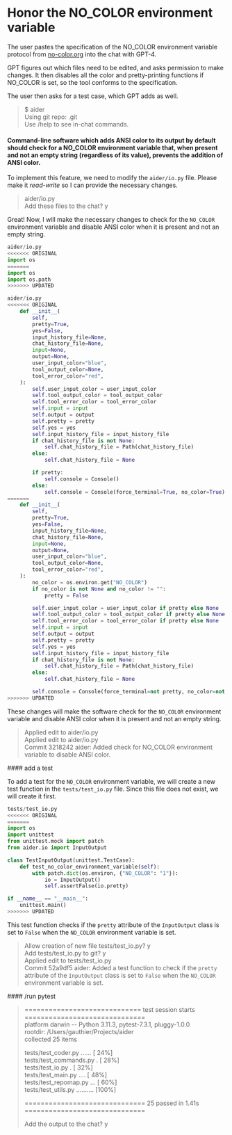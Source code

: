 
# Honor the NO_COLOR environment variable

The user pastes the specification of the NO_COLOR environment variable protocol
from [no-color.org](https://no-color.org) into the chat with GPT-4.

GPT figures out which files need to be edited, and asks permission to make changes.
It then disables all the color and pretty-printing functions if NO_COLOR is
set, so the tool conforms to the specification.

The user then asks for a test case, which GPT adds as well.

<div class="chat-transcript" markdown="1">

> $ aider  
> Using git repo: .git  
> Use /help to see in-chat commands.  

#### Command-line software which adds ANSI color to its output by default should check for a NO_COLOR environment variable that, when present and not an empty string (regardless of its value), prevents the addition of ANSI color.  

To implement this feature, we need to modify the `aider/io.py` file. Please make it *read-write* so I can provide the necessary changes.

> aider/io.py  
> Add these files to the chat? y  

Great! Now, I will make the necessary changes to check for the `NO_COLOR` environment variable and disable ANSI color when it is present and not an empty string.

```python
aider/io.py
<<<<<<< ORIGINAL
import os
=======
import os
import os.path
>>>>>>> UPDATED
```

```python
aider/io.py
<<<<<<< ORIGINAL
    def __init__(
        self,
        pretty=True,
        yes=False,
        input_history_file=None,
        chat_history_file=None,
        input=None,
        output=None,
        user_input_color="blue",
        tool_output_color=None,
        tool_error_color="red",
    ):
        self.user_input_color = user_input_color
        self.tool_output_color = tool_output_color
        self.tool_error_color = tool_error_color
        self.input = input
        self.output = output
        self.pretty = pretty
        self.yes = yes
        self.input_history_file = input_history_file
        if chat_history_file is not None:
            self.chat_history_file = Path(chat_history_file)
        else:
            self.chat_history_file = None

        if pretty:
            self.console = Console()
        else:
            self.console = Console(force_terminal=True, no_color=True)
=======
    def __init__(
        self,
        pretty=True,
        yes=False,
        input_history_file=None,
        chat_history_file=None,
        input=None,
        output=None,
        user_input_color="blue",
        tool_output_color=None,
        tool_error_color="red",
    ):
        no_color = os.environ.get("NO_COLOR")
        if no_color is not None and no_color != "":
            pretty = False

        self.user_input_color = user_input_color if pretty else None
        self.tool_output_color = tool_output_color if pretty else None
        self.tool_error_color = tool_error_color if pretty else None
        self.input = input
        self.output = output
        self.pretty = pretty
        self.yes = yes
        self.input_history_file = input_history_file
        if chat_history_file is not None:
            self.chat_history_file = Path(chat_history_file)
        else:
            self.chat_history_file = None

        self.console = Console(force_terminal=not pretty, no_color=not pretty)
>>>>>>> UPDATED
```

These changes will make the software check for the `NO_COLOR` environment variable and disable ANSI color when it is present and not an empty string.

> Applied edit to aider/io.py  
> Applied edit to aider/io.py  
> Commit 3218242 aider: Added check for NO_COLOR environment variable to disable ANSI color.  

</div>
<div class="chat-transcript" markdown="1">
#### add a test

To add a test for the `NO_COLOR` environment variable, we will create a new test function in the `tests/test_io.py` file. Since this file does not exist, we will create it first.

```python
tests/test_io.py
<<<<<<< ORIGINAL
=======
import os
import unittest
from unittest.mock import patch
from aider.io import InputOutput

class TestInputOutput(unittest.TestCase):
    def test_no_color_environment_variable(self):
        with patch.dict(os.environ, {"NO_COLOR": "1"}):
            io = InputOutput()
            self.assertFalse(io.pretty)

if __name__ == "__main__":
    unittest.main()
>>>>>>> UPDATED
```

This test function checks if the `pretty` attribute of the `InputOutput` class is set to `False` when the `NO_COLOR` environment variable is set.

> Allow creation of new file tests/test_io.py? y  
> Add tests/test_io.py to git? y  
> Applied edit to tests/test_io.py  
> Commit 52a9df5 aider: Added a test function to check if the `pretty` attribute of the `InputOutput` class is set to `False` when the `NO_COLOR` environment variable is set.  

</div>
<div class="chat-transcript" markdown="1">
#### /run pytest

> ============================= test session starts ==============================  
> platform darwin -- Python 3.11.3, pytest-7.3.1, pluggy-1.0.0  
> rootdir: /Users/gauthier/Projects/aider  
> collected 25 items  
>   
> tests/test_coder.py ......                                               [ 24%]  
> tests/test_commands.py .                                                 [ 28%]  
> tests/test_io.py .                                                       [ 32%]  
> tests/test_main.py ....                                                  [ 48%]  
> tests/test_repomap.py ...                                                [ 60%]  
> tests/test_utils.py ..........                                           [100%]  
>   
> ============================== 25 passed in 1.41s ==============================
>  
> Add the output to the chat? y


</div>
